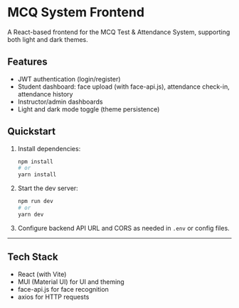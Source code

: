 # MCQ System Frontend

A React-based frontend for the MCQ Test & Attendance System, supporting both light and dark themes.

## Features

- JWT authentication (login/register)
- Student dashboard: face upload (with face-api.js), attendance check-in, attendance history
- Instructor/admin dashboards
- Light and dark mode toggle (theme persistence)

## Quickstart

1. Install dependencies:

   ```sh
   npm install
   # or
   yarn install
   ```

2. Start the dev server:

   ```sh
   npm run dev
   # or
   yarn dev
   ```

3. Configure backend API URL and CORS as needed in `.env` or config files.

---

## Tech Stack

- React (with Vite)
- MUI (Material UI) for UI and theming
- face-api.js for face recognition
- axios for HTTP requests
